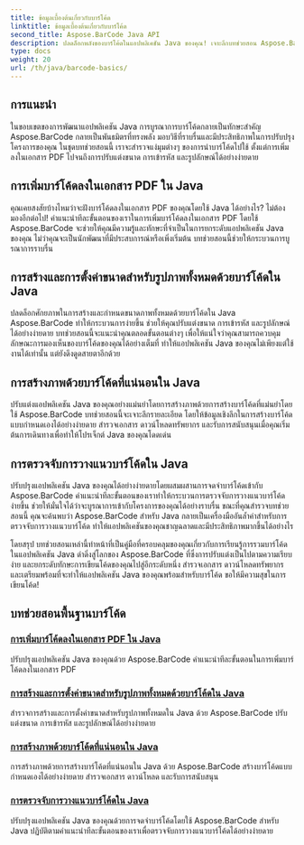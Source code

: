 ```yaml
---
title: ข้อมูลเบื้องต้นเกี่ยวกับบาร์โค้ด
linktitle: ข้อมูลเบื้องต้นเกี่ยวกับบาร์โค้ด
second_title: Aspose.BarCode Java API
description: ปลดล็อกพลังของบาร์โค้ดในแอปพลิเคชัน Java ของคุณ! เจาะลึกบทช่วยสอน Aspose.BarCode เพื่อการผสานรวม การปรับแต่ง และการจดจำที่ราบรื่น
type: docs
weight: 20
url: /th/java/barcode-basics/
---
```


## การแนะนำ

ในขอบเขตของการพัฒนาแอปพลิเคชัน Java การบูรณาการบาร์โค้ดกลายเป็นทักษะสำคัญ Aspose.BarCode กลายเป็นพันธมิตรที่ทรงพลัง มอบวิธีที่ราบรื่นและมีประสิทธิภาพในการปรับปรุงโครงการของคุณ ในชุดบทช่วยสอนนี้ เราจะสำรวจแง่มุมต่างๆ ของการนำบาร์โค้ดไปใช้ ตั้งแต่การเพิ่มลงในเอกสาร PDF ไปจนถึงการปรับแต่งขนาด การเข้ารหัส และรูปลักษณ์ได้อย่างง่ายดาย

## การเพิ่มบาร์โค้ดลงในเอกสาร PDF ใน Java

คุณเคยสงสัยบ้างไหมว่าจะฝังบาร์โค้ดลงในเอกสาร PDF ของคุณโดยใช้ Java ได้อย่างไร? ไม่ต้องมองอีกต่อไป! คำแนะนำทีละขั้นตอนของเราในการเพิ่มบาร์โค้ดลงในเอกสาร PDF โดยใช้ Aspose.BarCode จะช่วยให้คุณมีความรู้และทักษะที่จำเป็นในการยกระดับแอปพลิเคชัน Java ของคุณ ไม่ว่าคุณจะเป็นนักพัฒนาที่มีประสบการณ์หรือเพิ่งเริ่มต้น บทช่วยสอนนี้ช่วยให้กระบวนการบูรณาการราบรื่น

## การสร้างและการตั้งค่าขนาดสำหรับรูปภาพทั้งหมดด้วยบาร์โค้ดใน Java

ปลดล็อกศักยภาพในการสร้างและกำหนดขนาดภาพทั้งหมดด้วยบาร์โค้ดใน Java Aspose.BarCode ทำให้กระบวนการง่ายขึ้น ช่วยให้คุณปรับแต่งขนาด การเข้ารหัส และรูปลักษณ์ได้อย่างง่ายดาย บทช่วยสอนนี้จะแนะนำคุณตลอดขั้นตอนต่างๆ เพื่อให้แน่ใจว่าคุณสามารถควบคุมลักษณะการมองเห็นของบาร์โค้ดของคุณได้อย่างเต็มที่ ทำให้แอปพลิเคชัน Java ของคุณไม่เพียงแต่ใช้งานได้เท่านั้น แต่ยังดึงดูดสายตาอีกด้วย

## การสร้างภาพด้วยบาร์โค้ดที่แน่นอนใน Java

ปรับแต่งแอปพลิเคชัน Java ของคุณอย่างแม่นยำโดยการสร้างภาพด้วยการสร้างบาร์โค้ดที่แม่นยำโดยใช้ Aspose.BarCode บทช่วยสอนนี้จะเจาะลึกรายละเอียด โดยให้ข้อมูลเชิงลึกในการสร้างบาร์โค้ดแบบกำหนดเองได้อย่างง่ายดาย สำรวจเอกสาร ดาวน์โหลดทรัพยากร และรับการสนับสนุนเมื่อคุณเริ่มต้นการเดินทางเพื่อทำให้โปรเจ็กต์ Java ของคุณโดดเด่น

## การตรวจจับการวางแนวบาร์โค้ดใน Java

ปรับปรุงแอปพลิเคชัน Java ของคุณได้อย่างง่ายดายโดยผสมผสานการจดจำบาร์โค้ดเข้ากับ Aspose.BarCode คำแนะนำทีละขั้นตอนของเราทำให้กระบวนการตรวจจับการวางแนวบาร์โค้ดง่ายขึ้น ช่วยให้มั่นใจได้ว่าจะบูรณาการเข้ากับโครงการของคุณได้อย่างราบรื่น ขณะที่คุณสำรวจบทช่วยสอนนี้ คุณจะค้นพบว่า Aspose.BarCode สำหรับ Java กลายเป็นเครื่องมืออันล้ำค่าสำหรับการตรวจจับการวางแนวบาร์โค้ด ทำให้แอปพลิเคชันของคุณชาญฉลาดและมีประสิทธิภาพมากขึ้นได้อย่างไร

โดยสรุป บทช่วยสอนเหล่านี้ทำหน้าที่เป็นคู่มือที่ครอบคลุมของคุณเกี่ยวกับการเรียนรู้การรวมบาร์โค้ดในแอปพลิเคชัน Java ดำดิ่งสู่โลกของ Aspose.BarCode ที่ซึ่งการปรับแต่งเป็นไปตามความเรียบง่าย และยกระดับทักษะการเขียนโค้ดของคุณไปสู่อีกระดับหนึ่ง สำรวจเอกสาร ดาวน์โหลดทรัพยากร และเตรียมพร้อมที่จะทำให้แอปพลิเคชัน Java ของคุณพร้อมสำหรับบาร์โค้ด ขอให้มีความสุขในการเขียนโค้ด!
## บทช่วยสอนพื้นฐานบาร์โค้ด
### [การเพิ่มบาร์โค้ดลงในเอกสาร PDF ใน Java](./adding-barcode-to-pdf-document/)
ปรับปรุงแอปพลิเคชัน Java ของคุณด้วย Aspose.BarCode คำแนะนำทีละขั้นตอนในการเพิ่มบาร์โค้ดลงในเอกสาร PDF
### [การสร้างและการตั้งค่าขนาดสำหรับรูปภาพทั้งหมดด้วยบาร์โค้ดใน Java](./creating-setting-size-whole-picture-barcode/)
สำรวจการสร้างและการตั้งค่าขนาดสำหรับรูปภาพทั้งหมดใน Java ด้วย Aspose.BarCode ปรับแต่งขนาด การเข้ารหัส และรูปลักษณ์ได้อย่างง่ายดาย
### [การสร้างภาพด้วยบาร์โค้ดที่แน่นอนใน Java](./creating-image-exact-barcode/)
การสร้างภาพด้วยการสร้างบาร์โค้ดที่แน่นอนใน Java ด้วย Aspose.BarCode สร้างบาร์โค้ดแบบกำหนดเองได้อย่างง่ายดาย สำรวจเอกสาร ดาวน์โหลด และรับการสนับสนุน
### [การตรวจจับการวางแนวบาร์โค้ดใน Java](./detecting-barcode-orientation/)
ปรับปรุงแอปพลิเคชัน Java ของคุณด้วยการจดจำบาร์โค้ดโดยใช้ Aspose.BarCode สำหรับ Java ปฏิบัติตามคำแนะนำทีละขั้นตอนของเราเพื่อตรวจจับการวางแนวบาร์โค้ดได้อย่างง่ายดาย